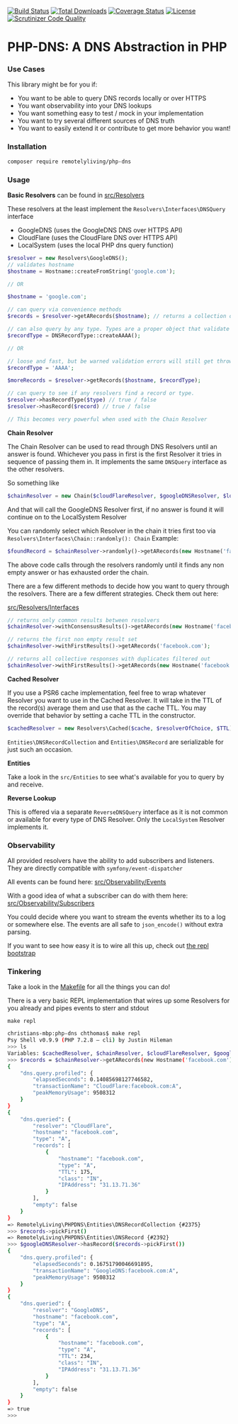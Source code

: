 [![Build Status](https://travis-ci.org/remotelyliving/php-dns.svg?branch=master)](https://travis-ci.org/remotelyliving/php-dns)
[![Total Downloads](https://poser.pugx.org/remotelyliving/php-dns/downloads)](https://packagist.org/packages/remotelyliving/php-dns)
[![Coverage Status](https://coveralls.io/repos/github/remotelyliving/php-dns/badge.svg?branch=master)](https://coveralls.io/github/remotelyliving/php-dns?branch=master) 
[![License](https://poser.pugx.org/remotelyliving/php-dns/license)](https://packagist.org/packages/remotelyliving/php-dns)
[![Scrutinizer Code Quality](https://scrutinizer-ci.com/g/remotelyliving/php-dns/badges/quality-score.png?b=master)](https://scrutinizer-ci.com/g/remotelyliving/php-dns/?branch=master)

# PHP-DNS: A DNS Abstraction in PHP

### Use Cases

This library might be for you if:

- You want to be able to query DNS records locally or over HTTPS
- You want observability into your DNS lookups
- You want something easy to test / mock in your implementation
- You want to try several different sources of DNS truth
- You want to easily extend it or contribute to get more behavior you want!

### Installation

```sh
composer require remotelyliving/php-dns
```

### Usage

**Basic Resolvers** can be found in [src/Resolvers](https://github.com/remotelyliving/php-dns/tree/master/src/Resolvers)

These resolvers at the least implement the `Resolvers\Interfaces\DNSQuery` interface

- GoogleDNS (uses the GoogleDNS DNS over HTTPS API)
- CloudFlare (uses the CloudFlare DNS over HTTPS API)
- LocalSystem (uses the local PHP dns query function)

```php
$resolver = new Resolvers\GoogleDNS();
// validates hostname
$hostname = Hostname::createFromString('google.com');

// OR 

$hostname = 'google.com';

// can query via convenience methods
$records = $resolver->getARecords($hostname); // returns a collection of DNSRecords

// can also query by any type. Types are a proper object that validate you have the right type
$recordType = DNSRecordType::createAAAA();

// OR

// loose and fast, but be warned validation errors will still get thrown if you pass in garbage
$recordType = 'AAAA';

$moreRecords = $resolver->getRecords($hostname, $recordType);

// can query to see if any resolvers find a record or type.
$resolver->hasRecordType($type) // true / false
$resolver->hasRecord($record) // true / false

// This becomes very powerful when used with the Chain Resolver

```

**Chain Resolver**

The Chain Resolver can be used to read through DNS Resolvers until an answer is found.
Whichever you pass in first is the first Resolver it tries in sequence of passing them in.
It implements the same `DNSQuery` interface as the other resolvers.

So something like 

```php
$chainResolver = new Chain($cloudFlareResolver, $googleDNSResolver, $localDNSResolver);
```

And that will call the GoogleDNS Resolver first, if no answer is found it will continue on to the LocalSystem Resolver

You can randomly select which Resolver in the chain it tries first too via `Resolvers\Interfaces\Chain::randomly(): Chain`
Example:

```php
$foundRecord = $chainResolver->randomly()->getARecords(new Hostname('facebook.com'))->pickFirst();
```

The above code calls through the resolvers randomly until it finds any non empty answer or has exhausted order the chain.

There are a few different methods to decide how you want to query through the resolvers. There are a few different strategies. 
Check them out here:

[src/Resolvers/Interfaces](https://github.com/remotelyliving/php-dns/tree/master/src/Resolvers/Interfaces/Chain.php)

```php
// returns only common results between resolvers
$chainResolver->withConsensusResults()->getARecords(new Hostname('facebook.com')); 

// returns the first non empty result set
$chainResolver->withFirstResults()->getARecords('facebook.com'); 

// returns all collective responses with duplicates filtered out
$chainResolver->withFirstResults()->getARecords(new Hostname('facebook.com')); 
```

**Cached Resolver**

If you use a PSR6 cache implementation, feel free to wrap whatever Resolver you want to use in the Cached Resolver.
It will take in the TTL of the record(s) average them and use that as the cache TTL.
You may override that behavior by setting a cache TTL in the constructor.

```php
$cachedResolver = new Resolvers\Cached($cache, $resolverOfChoice, $TTL);
```

`Entities\DNSRecordCollection` and `Entities\DNSRecord` are serializable for just such an occasion.

**Entities**

Take a look in the `src/Entities` to see what's available for you to query by and receive.

**Reverse Lookup**

This is offered via a separate `ReverseDNSQuery` interface as it is not common or available for every type of DNS Resolver.
Only the `LocalSystem` Resolver implements it.

### Observability

All provided resolvers have the ability to add subscribers and listeners. They are directly compatible with `symfony/event-dispatcher`

All events can be found here: [src/Observability/Events](https://github.com/remotelyliving/php-dns/tree/master/src/Observability/Events)

With a good idea of what a subscriber can do with them here: [src/Observability/Subscribers](https://github.com/remotelyliving/php-dns/tree/master/src/Observability/Subscribers)

You could decide where you want to stream the events whether its to a log or somewhere else. The events are all safe to `json_encode()` without extra parsing.

If you want to see how easy it is to wire all this up, check out [the repl bootstrap](https://github.com/remotelyliving/php-dns/tree/master/bootstrap/repl.php)

### Tinkering

Take a look in the [Makefile](https://github.com/remotelyliving/php-dns/blob/master/Makefile) for all the things you can do!

There is a very basic REPL implementation that wires up some Resolvers for you already and pipes events to sterr and stdout

`make repl`

```sh
christians-mbp:php-dns chthomas$ make repl
Psy Shell v0.9.9 (PHP 7.2.8 — cli) by Justin Hileman
>>> ls
Variables: $cachedResolver, $chainResolver, $cloudFlareResolver, $googleDNSResolver, $IOSubscriber, $localSystemResolver, $stdErr, $stdOut
>>> $records = $chainResolver->getARecords(new Hostname('facebook.com'))
{
    "dns.query.profiled": {
        "elapsedSeconds": 0.14085698127746582,
        "transactionName": "CloudFlare:facebook.com:A",
        "peakMemoryUsage": 9508312
    }
}
{
    "dns.queried": {
        "resolver": "CloudFlare",
        "hostname": "facebook.com",
        "type": "A",
        "records": [
            {
                "hostname": "facebook.com",
                "type": "A",
                "TTL": 175,
                "class": "IN",
                "IPAddress": "31.13.71.36"
            }
        ],
        "empty": false
    }
}
=> RemotelyLiving\PHPDNS\Entities\DNSRecordCollection {#2375}
>>> $records->pickFirst()
=> RemotelyLiving\PHPDNS\Entities\DNSRecord {#2392}
>>> $googleDNSResolver->hasRecord($records->pickFirst())
{
    "dns.query.profiled": {
        "elapsedSeconds": 0.16751790046691895,
        "transactionName": "GoogleDNS:facebook.com:A",
        "peakMemoryUsage": 9508312
    }
}
{
    "dns.queried": {
        "resolver": "GoogleDNS",
        "hostname": "facebook.com",
        "type": "A",
        "records": [
            {
                "hostname": "facebook.com",
                "type": "A",
                "TTL": 234,
                "class": "IN",
                "IPAddress": "31.13.71.36"
            }
        ],
        "empty": false
    }
}
=> true
>>> 
```